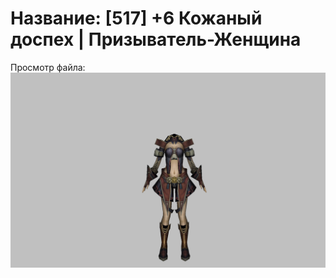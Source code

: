 # Название: [517] +6 Кожаный доспех | Призыватель-Женщина

Просмотр файла:
![p090003.png](p090003.png)